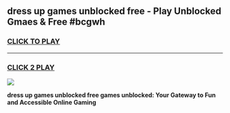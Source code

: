 
## dress up games unblocked free - Play Unblocked Gmaes & Free #bcgwh
<h3>
<a href="https://news.freeplayer.one?title=dress_up_games_unblocked_free&ref=24F">CLICK TO PLAY</a></h3>
<hr>

<h3>
<a href="https://news.freeplayer.one?title=dress_up_games_unblocked_free&ref=24F">CLICK 2 PLAY</a>
  
</h3>

<a href="https://news.freeplayer.one?title=dress_up_games_unblocked_free&ref=24F/"><img src="https://clearcache.store/games.png"></a>


**dress up games unblocked free games unblocked: Your Gateway to Fun and Accessible Online Gaming**
